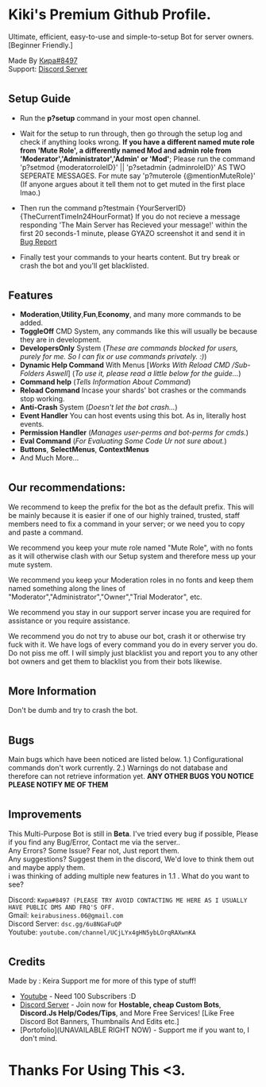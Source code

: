 # Kiki's Premium Github Profile.

Ultimate, efficient, easy-to-use and simple-to-setup Bot for server owners. [Beginner Friendly.] 

Made By [Кира#8497](https://www.youtube.com/channel/UCjLYx4gHN5ybLOrqRAXwnKA)   
Support: [Discord Server](https://dsc.gg/6u8NGaFuQP)

#
## Setup Guide

- Run the **p?setup** command in your most open channel.

- Wait for the setup to run through, then go through the setup log and check if anything looks wrong. **If you have a different named mute role from 'Mute Role', a differently named Mod and admin role from 'Moderator','Administrator','Admin' or 'Mod'**; Please run the command 'p?setmod {moderatorroleID}' || 'p?setadmin {adminroleID}' AS TWO SEPERATE MESSAGES. For mute say 'p?muterole {@mentionMuteRole}' (If anyone argues about it tell them not to get muted in the first place lmao.)

- Then run the command p?testmain {YourServerID} {TheCurrentTimeIn24HourFormat} If you do not recieve a message responding 'The Main Server has Recieved your message!' within the first 20 seconds-1 minute, please GYAZO screenshot it and send it in [Bug Report](https://discordapp.com/channels/932222339653984296/932222339842703409)

- Finally test your commands to your hearts content. But try break or crash the bot and you'll get blacklisted.
#
## Features

- **Moderation**,**Utility**,**Fun**,**Economy**, and many more commands to be added.
- **ToggleOff** CMD System, any commands like this will usually be because they are in development.
- **DevelopersOnly** System (*These are commands blocked for users, purely for me. So I can fix or use commands privately. :)*)
- **Dynamic Help Command** With Menus [*Works With Reload CMD /Sub-Folders Aswell*] (*To use it, please read a little below for the guide...*) 
- **Command help** (*Tells Information About Command*)
- **Reload Command** Incase your shards' bot crashes or the commands stop working.
- **Anti-Crash** System (*Doesn't let the bot crash...*)
- **Event Handler** You can host events using this bot. As in, literally host events. 
- **Permission Handler** (*Manages user-perms and bot-perms for cmds.*)
- **Eval Command** (*For Evaluating Some Code Ur not sure about.*)
- **Buttons**, **SelectMenus**, **ContextMenus**
- And Much More...


#
## Our recommendations:
We recommend to keep the prefix for the bot as the default prefix. This will be mainly because it is easier if one of our highly trained, trusted, staff members need to fix a command in your server; or we need you to copy and paste a command.

We recommend you keep your mute role named "Mute Role", with no fonts as it will otherwise clash with our Setup system and therefore mess up your mute system.

We recommend you keep your Moderation roles in no fonts and keep them named something along the lines of "Moderator","Administrator","Owner","Trial Moderator", etc.

We recommend you stay in our support server incase you are required for assistance or you require assistance.

We recommend you do not try to abuse our bot, crash it or otherwise try fuck with it. We have logs of every command you do in every server you do. Do not piss me off. I will simply just blacklist you and report you to any other bot owners and get them to blacklist you from their bots likewise.
#
## More Information
Don't be dumb and try to crash the bot.

#
## Bugs
Main bugs which have been noticed are listed below.
1.) Configurational commands don't work currently.
2.) Warnings do not database and therefore can not retrieve information yet.
**ANY OTHER BUGS YOU NOTICE PLEASE NOTIFY ME OF THEM**

#
## Improvements
This Multi-Purpose Bot is still in **Beta**. I've tried every bug if possible, Please if you find any Bug/Error, Contact me via the server..   
Any Errors? Some Issue? Fear not, Just report them.   
Any suggestions? Suggest them in the discord, We'd love to think them out and maybe apply them.   
i was thinking of adding multiple new features in 1.1 .
What do you want to see?

Discord: `Кира#8497 (PLEASE TRY AVOID CONTACTING ME HERE AS I USUALLY HAVE PUBLIC DMS AND FRQ'S OFF.`  
Gmail: `keirabusiness.06@gmail.com`   
Discord Server: `dsc.gg/6u8NGaFuQP`   
Youtube: `youtube.com/channel/UCjLYx4gHN5ybLOrqRAXwnKA`

#
## Credits
 Made by : Keira 
    Support me for more of this type of stuff!
 
- [Youtube](https://www.youtube.com/channel/UCjLYx4gHN5ybLOrqRAXwnKA) - Need 100 Subscribers :D
- [Discord Server](dsc.gg/6u8NGaFuQP) -  Join now for **Hostable, cheap Custom Bots**, **Discord.Js Help/Codes/Tips**, and More Free Services! [Like Free Discord Bot Banners, Thumbnails And Edits etc.]
- [Portofolio](UNAVAILABLE RIGHT NOW) - Support me if you want to, I don't mind.


#
# Thanks For Using This <3.
